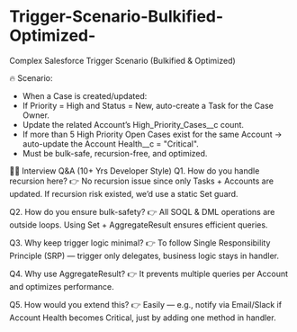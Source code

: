 # Trigger-Scenario-Bulkified-Optimized-

Complex Salesforce Trigger Scenario (Bulkified & Optimized)

🔥 Scenario:
 - When a Case is created/updated:
 - If Priority = High and Status = New, auto-create a Task for the Case Owner.
 - Update the related Account’s High_Priority_Cases__c count.
 - If more than 5 High Priority Open Cases exist for the same Account → auto-update the Account Health__c = "Critical".
 - Must be bulk-safe, recursion-free, and optimized.

🧑‍💻 Interview Q&A (10+ Yrs Developer Style)
Q1. How do you handle recursion here?
 👉 No recursion issue since only Tasks + Accounts are updated. If recursion risk existed, we’d use a static Set<Id> guard.

Q2. How do you ensure bulk-safety?
 👉 All SOQL & DML operations are outside loops. Using Set<Id> + AggregateResult ensures efficient queries.

Q3. Why keep trigger logic minimal?
 👉 To follow Single Responsibility Principle (SRP) — trigger only delegates, business logic stays in handler.

Q4. Why use AggregateResult?
 👉 It prevents multiple queries per Account and optimizes performance.

Q5. How would you extend this?
 👉 Easily — e.g., notify via Email/Slack if Account Health becomes Critical, just by adding one method in handler.
